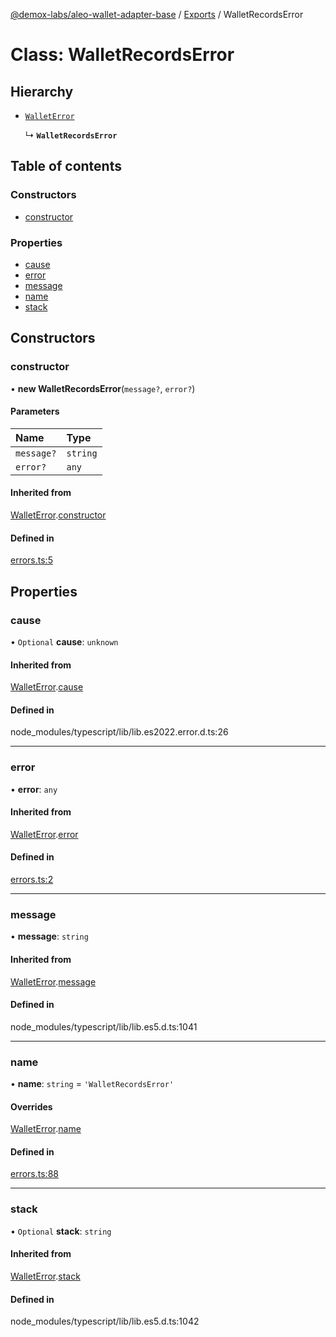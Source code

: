 [@demox-labs/aleo-wallet-adapter-base](../README.md) / [Exports](../modules.md) / WalletRecordsError

# Class: WalletRecordsError

## Hierarchy

- [`WalletError`](WalletError.md)

  ↳ **`WalletRecordsError`**

## Table of contents

### Constructors

- [constructor](WalletRecordsError.md#constructor)

### Properties

- [cause](WalletRecordsError.md#cause)
- [error](WalletRecordsError.md#error)
- [message](WalletRecordsError.md#message)
- [name](WalletRecordsError.md#name)
- [stack](WalletRecordsError.md#stack)

## Constructors

### constructor

• **new WalletRecordsError**(`message?`, `error?`)

#### Parameters

| Name | Type |
| :------ | :------ |
| `message?` | `string` |
| `error?` | `any` |

#### Inherited from

[WalletError](WalletError.md).[constructor](WalletError.md#constructor)

#### Defined in

[errors.ts:5](https://github.com/demox-labs/leo-wallet-adapter/blob/4e84099/packages/core/base/errors.ts#L5)

## Properties

### cause

• `Optional` **cause**: `unknown`

#### Inherited from

[WalletError](WalletError.md).[cause](WalletError.md#cause)

#### Defined in

node_modules/typescript/lib/lib.es2022.error.d.ts:26

___

### error

• **error**: `any`

#### Inherited from

[WalletError](WalletError.md).[error](WalletError.md#error)

#### Defined in

[errors.ts:2](https://github.com/demox-labs/leo-wallet-adapter/blob/4e84099/packages/core/base/errors.ts#L2)

___

### message

• **message**: `string`

#### Inherited from

[WalletError](WalletError.md).[message](WalletError.md#message)

#### Defined in

node_modules/typescript/lib/lib.es5.d.ts:1041

___

### name

• **name**: `string` = `'WalletRecordsError'`

#### Overrides

[WalletError](WalletError.md).[name](WalletError.md#name)

#### Defined in

[errors.ts:88](https://github.com/demox-labs/leo-wallet-adapter/blob/4e84099/packages/core/base/errors.ts#L88)

___

### stack

• `Optional` **stack**: `string`

#### Inherited from

[WalletError](WalletError.md).[stack](WalletError.md#stack)

#### Defined in

node_modules/typescript/lib/lib.es5.d.ts:1042
